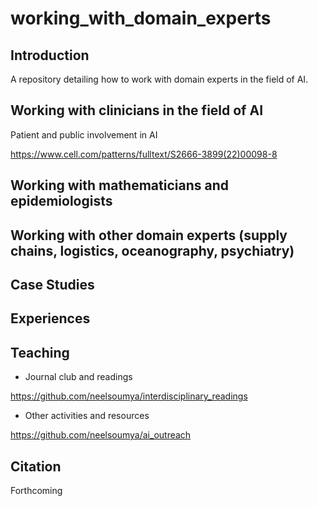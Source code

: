 # working_with_domain_experts

## Introduction

A repository detailing how to work with domain experts in the field of AI.


## Working with clinicians in the field of AI

Patient and public involvement in AI

https://www.cell.com/patterns/fulltext/S2666-3899(22)00098-8

## Working with mathematicians and epidemiologists

## Working with other domain experts (supply chains, logistics, oceanography, psychiatry)

## Case Studies

## Experiences

## Teaching

* Journal club and readings

https://github.com/neelsoumya/interdisciplinary_readings

* Other activities and resources

https://github.com/neelsoumya/ai_outreach

## Citation

Forthcoming



